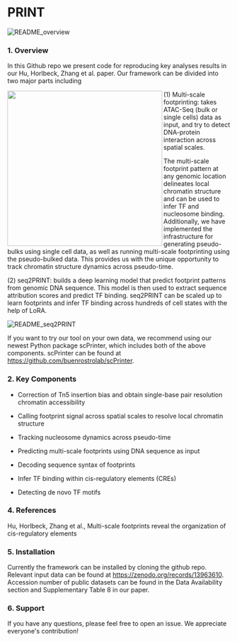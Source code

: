 # PRINT

![README_overview](https://github.com/user-attachments/assets/14c4619b-9d05-451f-bde0-b71b1b467fce)


### 1. Overview

In this Github repo we present code for reproducing key analyses results in our Hu, Horlbeck, Zhang et al. paper. Our framework can be divided into two major parts including 

<img src="https://user-images.githubusercontent.com/44768711/193936026-b49715d8-7ec9-4e23-8aa9-330c1f93f2e7.png" width="350" align="left">

(1) Multi-scale footprinting: takes ATAC-Seq (bulk or single cells) data as input, and try to detect DNA-protein interaction across spatial scales. 

The multi-scale footprint pattern at any genomic location delineates local chromatin structure and can be used to infer TF and nucleosome binding. Additionally, we have implemented the infrastructure for generating pseudo-bulks using single cell data, as well as running multi-scale footprinting using the pseudo-bulked data. This provides us with the unique opportunity to track chromatin structure dynamics across pseudo-time.

(2) seq2PRINT: builds a deep learning model that predict footprint patterns from genomic DNA sequence. This model is then used to extract sequence attribution scores and predict TF binding. seq2PRINT can be scaled up to learn footprints and infer TF binding across hundreds of cell states with the help of LoRA.

![README_seq2PRINT](https://github.com/user-attachments/assets/001977bc-0aed-4d95-93e2-43700c2b96f8)

If you want to try our tool on your own data, we recommend using our newest Python package scPrinter, which includes both of the above components. scPrinter can be found at https://github.com/buenrostrolab/scPrinter.

### 2. Key Components

* Correction of Tn5 insertion bias and obtain single-base pair resolution chromatin accessibility

* Calling footprint signal across spatial scales to resolve local chromatin structure

* Tracking nucleosome dynamics across pseudo-time

* Predicting multi-scale footprints using DNA sequence as input

* Decoding sequence syntax of footprints

* Infer TF binding within cis-regulatory elements (CREs)

* Detecting de novo TF motifs

### 4. References

Hu, Horlbeck, Zhang et al., Multi-scale footprints reveal the organization of cis-regulatory elements

### 5. Installation

Currently the framework can be installed by cloning the github repo. Relevant input data can be found at https://zenodo.org/records/13963610. Accession number of public datasets can be found in the Data Availability section and Supplementary Table 8 in our paper.

### 6. Support

If you have any questions, please feel free to open an issue. We appreciate everyone's contribution!
